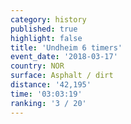```yaml
---
category: history
published: true
highlight: false
title: 'Undheim 6 timers'
event_date: '2018-03-17'
country: NOR
surface: Asphalt / dirt
distance: '42,195'
time: '03:03:19'
ranking: '3 / 20'
---
```


